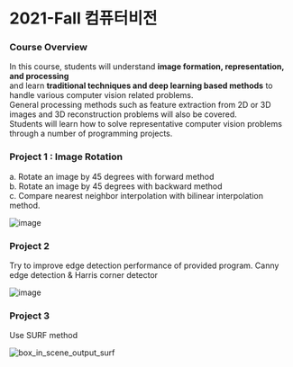 # 2021-Fall 컴퓨터비전

### Course Overview

In this course, students will understand __image formation, representation, and processing__\
and learn __traditional techniques and deep learning based methods__ to handle various computer vision related problems. \
General processing methods such as feature extraction from 2D or 3D images and 3D reconstruction problems will also be covered. \
Students will learn how to solve representative computer vision problems through a number of programming projects.

### Project 1 : Image Rotation
a. Rotate an image by 45 degrees with forward method\
b. Rotate an image by 45 degrees with backward method\
c. Compare nearest neighbor interpolation with bilinear interpolation method.

![image](https://user-images.githubusercontent.com/42057488/168952975-e9dded52-c9b5-4a20-afc4-62a8a3b81441.png)


### Project 2
Try to improve edge detection performance of provided program.
Canny edge detection & Harris corner detector

![image](https://user-images.githubusercontent.com/42057488/168953289-8e693cf3-4a59-4921-af51-55d19b14b146.png)


### Project 3
Use SURF method

![box_in_scene_output_surf](https://user-images.githubusercontent.com/42057488/168953545-a3bd898c-a96e-4d45-a8eb-631fb6794982.png)



